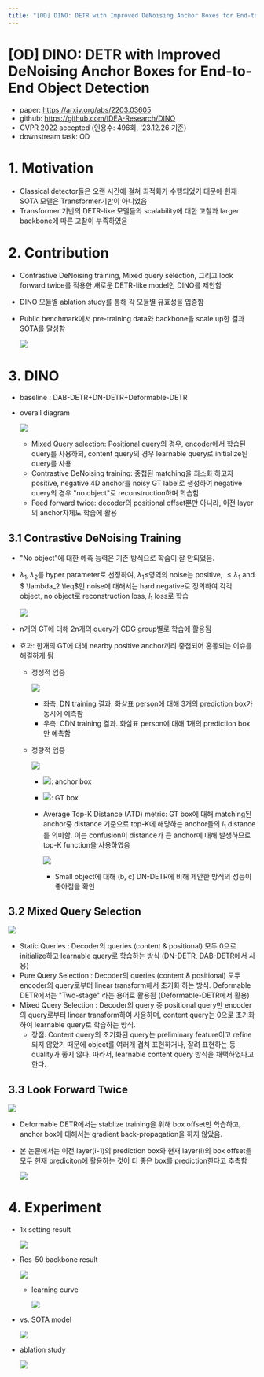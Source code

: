 ```yaml
---
title: "[OD] DINO: DETR with Improved DeNoising Anchor Boxes for End-to-End Object Detection"
---
```

# [OD] DINO: DETR with Improved DeNoising Anchor Boxes for End-to-End Object Detection

- paper: https://arxiv.org/abs/2203.03605
- github: https://github.com/IDEA-Research/DINO
- CVPR 2022 accepted (인용수: 496회, '23.12.26 기준)
- downstream task: OD

# 1. Motivation

- Classical detector들은 오랜 시간에 걸쳐 최적화가 수행되었기 대문에 현재 SOTA 모델은 Transformer기반이 아니었음
- Transformer 기반의 DETR-like 모델들의 scalability에 대한 고찰과 larger backbone에 따른 고찰이 부족하였음

# 2. Contribution

- Contrastive DeNoising training, Mixed query selection, 그리고 look forward twice를 적용한 새로운 DETR-like model인 DINO를 제안함

- DINO 모듈별 ablation study를 통해 각 모듈별 유효성을 입증함

- Public benchmark에서 pre-training data와 backbone을 scale up한 결과 SOTA를 달성함

  ![](../images/2023-12-26/image-20231226221743825.png)

# 3. DINO

- baseline : DAB-DETR+DN-DETR+Deformable-DETR

- overall diagram

  ![](../images/2023-12-26/image-20231226221903776.png)

  - Mixed Query selection: Positional query의 경우, encoder에서 학습된 query를 사용하되, content query의 경우 learnable query로 initialize된 query를 사용
  - Contrastive DeNoising training: 중첩된 matching을 최소화 하고자 positive, negative 4D anchor를 noisy GT label로 생성하여 negative query의 경우 "no object"로 reconstruction하며 학습함
  - Feed forward twice: decoder의 positional offset뿐만 아니라, 이전 layer의 anchor자체도 학습에 활용

## 3.1 Contrastive DeNoising Training

- "No object"에 대한 예측 능력은 기존 방식으로 학습이 잘 안되었음.

- $\lambda_1, \lambda_2$를 hyper parameter로 선정하여, $\lambda_1 \leq$영역의 noise는 positive, $\leq \lambda_1$ and $ \lambda_2 \leq$인 noise에 대해서는 hard negative로 정의하여 각각 object, no object로 reconstruction loss, $l_1$ loss로 학습

  ![](../images/2023-12-26/image-20231226223521465.png)

- n개의 GT에 대해 2n개의 query가 CDG group별로 학습에 활용됨

- 효과: 한개의 GT에 대해 nearby positive anchor끼리 중첩되어 혼동되는 이슈를 해결하게 됨

  - 정성적 입증

    ![](../images/2023-12-26/image-20231226223746318.png)

    - 좌측: DN training 결과. 화살표 person에 대해 3개의 prediction box가 동시에 예측함
    - 우측: CDN training 결과. 화살표 person에 대해 1개의 prediction box만 예측함

  - 정량적 입증

    ![](../images/2023-12-26/image-20231226224137724.png)

    - ![](../images/2023-12-26/image-20231226224207871.png): anchor box
    - ![](../images/2023-12-26/image-20231226224229148.png): GT box

    - Average Top-K Distance (ATD) metric: GT box에 대해 matching된 anchor중 distance 기준으로 top-K에 해당하는 anchor들의 $l_1$ distance를 의미함. 이는 confusion이 distance가 큰 anchor에 대해 발생하므로 top-K function을 사용하였음

      ![](../images/2023-12-26/image-20231226224042723.png)

      - Small object에 대해 (b, c) DN-DETR에 비해 제안한 방식의 성능이 좋아짐을 확인

## 3.2 Mixed Query Selection

![](../images/2023-12-26/image-20231226224458093.png)

- Static Queries : Decoder의 queries (content & positional) 모두 0으로 initialize하고 learnable query로 학습하는 방식 (DN-DETR, DAB-DETR에서 사용)
- Pure Query Selection : Decoder의 queries (content & positional) 모두 encoder의 query로부터 linear transform해서 초기화 하는 방식. Deformable DETR에서는 "Two-stage" 라는 용어로 활용됨 (Deformable-DETR에서 활용)
- Mixed Query Selection : Decoder의 query 중 positional query만 encoder의 query로부터 linear transform하여 사용하며, content query는 0으로 초기화하여 learnable query로 학습하는 방식. 
  - 장점: Content query의 초기화된 query는 preliminary feature이고 refine되지 않았기 때문에 object를 여러개 겹쳐 표현하거나, 잘려 표현하는 등 quality가 좋지 않다. 따라서, learnable content query 방식을 채택하였다고 한다.

## 3.3 Look Forward Twice

![](../images/2023-12-26/image-20231226224952118.png)

- Deformable DETR에서는 stablize training을 위해 box offset만 학습하고, anchor box에 대해서는 gradient back-propagation을 하지 않았음.

- 본 논문에서는 이전 layer(i-1)의 prediction box와 현재 layer(i)의 box offset을 모두 현재 prediciton에 활용하는 것이 더 좋은 box를 prediction한다고 추측함

  ![](../images/2023-12-26/image-20231226225158678.png)

# 4. Experiment

- 1x setting result

  ![](../images/2023-12-26/image-20231226225227359.png)

- Res-50 backbone result

  ![](../images/2023-12-26/image-20231226225256355.png)

  - learning curve

    ![](../images/2023-12-26/image-20231226225322664.png)

- vs. SOTA model

  ![](../images/2023-12-26/image-20231226225352668.png)

- ablation study

  ![](../images/2023-12-26/image-20231226225413475.png)

